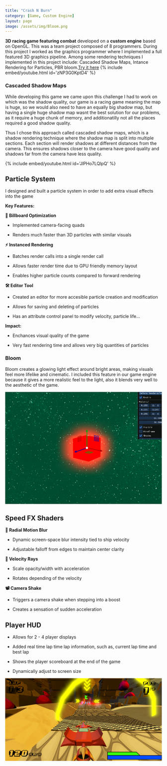 ```yaml
---
title: "Crash N Burn"
category: [Game, Custom Engine]
layout: page
image: /assets/img/Bloom.png
---
```


__3D racing game featuring combat__ developed on a __custom engine__ based on OpenGL. This was a team project composed of 8 programmers. During this project I worked as the graphics programmer where I implemented a full featured 3D graphics pipeline. Among some rendering techniques I implemented in this project include: Cascaded Shadow Maps, Intance Rendering for Particles, PBR bloom.[Try it here](https://www.digipen.es/es/galeria/juegos-de-estudiantes/crashnburn)
{% 
    include embed/youtube.html id='zNP3G0KptD4'
%}

### Cascaded Shadow Maps
While developing this game we came upon this challenge I had to work on which was the shadow quality, our game is a racing game meaning the map is huge, so we would also need to have an equally big shadow map, but having a single huge shadow map wasnt the best solution for our problems, as it require a huge chunk of memory, and additionatilly not all the places required a good shadow quality. 

Thus I chose this approach called cascaded shadow maps, which is a shadow rendering technique where the shadow map is split into multiple sections. Each section will render shadows at different distances from the camera. This ensures shadows closer to the camera have good quality and shadows far from the camera have less quality.

{% 
    include embed/youtube.html id='JlPHo7LQlpQ'
%}

## Particle System
I designed and built a particle system in order to add extra visual effects into the game

__Key Features:__

__🎯 Billboard Optimization__

* Implemented camera-facing quads

* Renders much faster than 3D particles with similar visuals

__⚡ Instanced Rendering__

* Batches render calls into a single render call

* Allows faster render time due to GPU friendly memory layout

* Enables higher particle counts compared to forward rendering

__🛠️ Editor Tool__

* Created an editor for more accesible particle creation and modification

* Allows for saving and deleting of particles

* Has an attribute control panel to modify velocity, particle life...

__Impact:__

* Enchances visual quality of the game

* Very fast rendering time and allows very big quantities of particles

### Bloom
Bloom creates a glowing light effect around bright areas, making visuals feel more lifelike and cinematic. I included this feature in our game engine because it gives a more realistic feel to the light, also it blends very well to the aesthetic of the game.

![Bloom](/assets/img/Bloom.png)

## Speed FX Shaders
__🏁 Radial Motion Blur__

* Dynamic screen-space blur intensity tied to ship velocity

* Adjustable falloff from edges to maintain center clarity

__🚀 Velocity Rays__

* Scale opacity/width with acceleration

* Rotates depending of the velocity

__📽️ Camera Shake__

* Triggers a camera shake when stepping into a boost

* Creates a sensation of sudden acceleration 

## Player HUD

* Allows for 2 - 4 player displays

* Added real time lap time lap information, such as, current lap time and best lap

* Shows the player scoreboard at the end of the game

* Dynamically adjust to screen size


![HUD Reference](/assets/img/HUD.png)